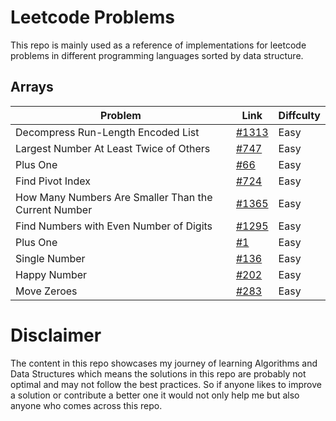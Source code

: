 # Leetcode Problems

This repo is mainly used as a reference of implementations for leetcode problems in different programming languages sorted by data structure.

## Arrays

| Problem                                              | Link                                                                                        | Diffculty |
| ---------------------------------------------------- | ------------------------------------------------------------------------------------------- | --------- |
| Decompress Run-Length Encoded List                   | [#1313](https://leetcode.com/problems/decompress-run-length-encoded-list)                   | Easy      |
| Largest Number At Least Twice of Others              | [#747](https://leetcode.com/problems/largest-number-at-least-twice-of-others)               | Easy      |
| Plus One                                             | [#66](https://leetcode.com/problems/plus-one)                                               | Easy      |
| Find Pivot Index                                     | [#724](https://leetcode.com/problems/find-pivot-index)                                      | Easy      |
| How Many Numbers Are Smaller Than the Current Number | [#1365](https://leetcode.com/problems/how-many-numbers-are-smaller-than-the-current-number) | Easy      |
| Find Numbers with Even Number of Digits              | [#1295](https://leetcode.com/problems/find-numbers-with-even-number-of-digits/)             | Easy      |
| Plus One                                             | [#1](https://leetcode.com/problems/two-sum)                                                 | Easy      |
| Single Number                                        | [#136](https://leetcode.com/problems/single-number)                                         | Easy      |
| Happy Number                                         | [#202](https://leetcode.com/problems/happy-number)                                          | Easy      |
| Move Zeroes                                          | [#283](https://leetcode.com/problems/move-zeroes/)                                          | Easy      |

# Disclaimer

The content in this repo showcases my journey of learning Algorithms and Data Structures
which means the solutions in this repo are probably not optimal and may not follow the best practices. So if anyone likes to improve a solution or contribute a better one it would not only help me but also anyone who comes across this repo.
